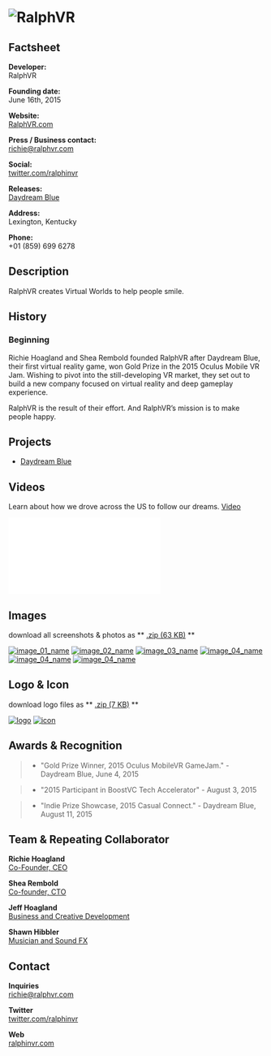 # ![RalphVR](assets/images/header.png)

## Factsheet

**Developer:**  
RalphVR

**Founding date:**  
June 16th, 2015

**Website:**  
[RalphVR.com][homepage]

**Press / Business contact:**  
[richie@ralphvr.com][contact]

**Social:**  
[twitter.com/ralphinvr][twitter]  
<!--[facebook.com/companyname][facebook]
[Skype](callto:companyskypename)-->

**Releases:**  
[Daydream Blue][daydreamblue_project]

**Address:**  
Lexington, Kentucky

**Phone:**  
+01 (859) 699 6278

## Description

RalphVR creates Virtual Worlds to help people smile.

## History

### Beginning

Richie Hoagland and Shea Rembold founded RalphVR after Daydream Blue, their first virtual reality game, won Gold Prize in the 2015 Oculus Mobile VR Jam.  Wishing to pivot into the still-developing VR market, they  set out to build a new company focused on virtual reality and deep gameplay experience.

RalphVR is the result of their effort.  And RalphVR’s mission is to make people happy.    

## Projects

* [Daydream Blue][daydreamblue_project]

## Videos

Learn about how we drove across the US to follow our dreams. [Video](https://youtu.be/5bHpfxXK8b8 "RalphVR heads to California")  

<iframe src="//www.youtube.com/embed/5bHpfxXK8b8" frameborder="0" allowfullscreen></iframe>

<br>

## Images

download all screenshots & photos as ** [.zip (63 KB)](assets/images/images.zip "Images zip") **

[![image_01_name](assets/images/image_01.png)](assets/images/image_01.png)
[![image_02_name](assets/images/image_02.png)](assets/images/image_02.png)
[![image_03_name](assets/images/image_03.png)](assets/images/image_03.png)
[![image_04_name](assets/images/image_04.png)](assets/images/image_04.png)
[![image_04_name](assets/images/image_05.png)](assets/images/image_05.png)
[![image_04_name](assets/images/image_06.png)](assets/images/image_06.png)

## Logo & Icon

download logo files as ** [.zip (7 KB)]( assets/images/logo.zip "Logo & Icon zip") **

[![logo](assets/images/logo.png)](assets/images/logo.png "Logo")
[![icon](assets/images/icon.png)](assets/images/icon.png "Icon")

## Awards & Recognition

> * "Gold Prize Winner, 2015 Oculus MobileVR GameJam." - Daydream Blue, June 4, 2015

> * "2015 Participant in BoostVC Tech Accelerator" - August 3, 2015

> * "Indie Prize Showcase, 2015 Casual Connect." - Daydream Blue, August 11, 2015

<!--## Selected Articles

> * "Quote quote quote."  
-- *Person Name, [Website](http://www.website.com/)*


> * "More quotes."  
-- *Person name, [Site](http://geocities.blog.com/)*


## Additional Links

**Company Link #1**  
Link to your company, or some affiliate. Located [here](https://link)

**Company Link #2**  
Another of these. See [here](https://link)-->

## Team & Repeating Collaborator

**Richie Hoagland**  
[Co-Founder, CEO](https://link)

**Shea Rembold**  
[Co-founder, CTO](https://link)

**Jeff Hoagland**  
[Business and Creative Development](https://link)

**Shawn Hibbler**  
[Musician and Sound FX](https://link)

## Contact

**Inquiries**  
[richie@ralphvr.com][contact]

**Twitter**  
[twitter.com/ralphinvr][twitter]

<!--** Facebook**  
[facebook.com/companyname][facebook]-->

**Web**  
[ralphinvr.com][homepage]

<!--- =====================================================================  -->
<!--- Referenced links -->

[homepage]: http://ralphvr.com "RalphVR"

[contact]: mailto:richie@ralphvr.com

<!--- Social -->

[twitter]: https://twitter.com/ralphinvr
[facebook]: https://facebook.com/companyname
[skype]: callto:companyskypename

<!--- Projects  -->

[daydreamblue_project]: projects/daydreamblue/
